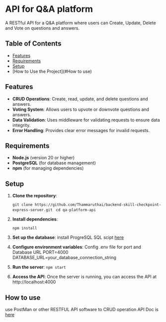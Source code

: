 # API for  Q&A platform
A RESTful API for a Q&A platform where users can Create, Update, Delete and Vote on questions and answers.

## Table of Contents
- [Features](#features)
- [Requirements](#requirements)
- [Setup](#setup)
- [How to Use the Project](#How to use)


## Features
- **CRUD Operations**: Create, read, update, and delete questions and answers.
- **Voting System**: Allows users to upvote or downvote questions and answers.
- **Data Validation**: Uses middleware for validating requests to ensure data integrity.
- **Error Handling**: Provides clear error messages for invalid requests.

## Requirements
- **Node.js** (version 20 or higher)
- **PostgreSQL** (for database management)
- **npm** (for managing dependencies)

## Setup
1. **Clone the repository**:
   
   ```git clone https://github.com/Thammaruthai/backend-skill-checkpoint-express-server.git ```
   ```cd qa-platform-api```
   

2. **Install dependencies**:

   ```npm install ```

3. **Set up the database**:
   install ProgreSQL
   SQL scipt [here](https://gist.githubusercontent.com/napatwongchr/811ef7071003602b94482b3d8c0f32e0/raw/ecd17b04554026fdd8dad0cd24d7b08d3b684fe5/quora-mock.sql)
   
4. **Configure environment variables**:
   Config .env file for port and Database URL
   PORT=4000
   DATABASE_URL=your_database_connection_string
   
5. **Run the server**:
   ```npm start```

6. **Access the API**:
   Once the server is running, you can access the API at http://localhost:4000


## How to use
use PostMan or other RESTFUL API software to CRUD operation
API Doc is [here](https://docs.google.com/spreadsheets/d/1M68YgfcJ5LqxASjxxIAmaFz3x7CjrfUt5sh1a8KAe2A/edit?gid=0#gid=0)
